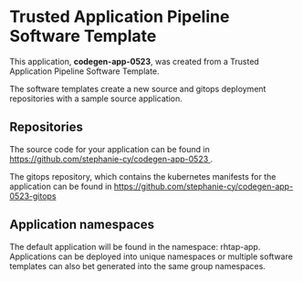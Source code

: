 # Trusted Application Pipeline Software Template

This application, **codegen-app-0523**, was created from a Trusted Application Pipeline Software Template.

The software templates create a new source and gitops deployment repositories with a sample source application. 

## Repositories

The source code for your application can be found in [https://github.com/stephanie-cy/codegen-app-0523 ](https://github.com/stephanie-cy/codegen-app-0523 ).
 
The gitops repository, which contains the kubernetes manifests for the application can be found in 
[https://github.com/stephanie-cy/codegen-app-0523-gitops ](https://github.com/stephanie-cy/codegen-app-0523-gitops ) 

## Application namespaces 

The default application will be found in the namespace: rhtap-app. Applications can be deployed into unique namespaces or multiple software templates can also bet generated into the same group namespaces.  